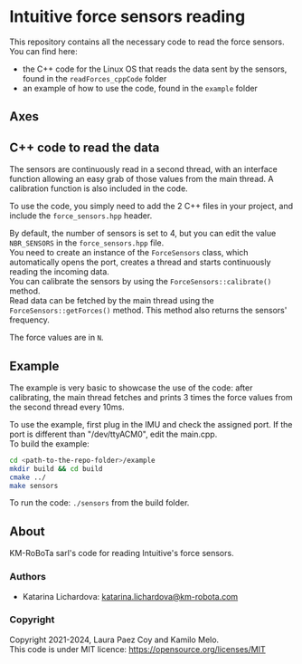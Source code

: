 # Intuitive force sensors reading
This repository contains all the necessary code to read the force sensors. <br /> 
You can find here:
- the C++ code for the Linux OS that reads the data sent by the sensors, found in the ```readForces_cppCode``` folder
- an example of how to use the code, found in the ```example``` folder

## Axes
<insert picture here>

## C++ code to read the data
The sensors are continuously read in a second thread, with an interface function allowing an easy grab of those values from the main thread. A calibration function is also included in the code. <br /> 

To use the code, you simply need to add the 2 C++ files in your project, and include the ```force_sensors.hpp``` header. 

By default, the number of sensors is set to 4, but you can edit the value ```NBR_SENSORS``` in the ```force_sensors.hpp``` file. <br /> 
You need to create an instance of the ```ForceSensors``` class, which automatically opens the port, creates a thread and starts continuously reading the incoming data. <br /> 
You can calibrate the sensors by using the ```ForceSensors::calibrate()``` method. <br /> 
Read data can be fetched by the main thread using the ```ForceSensors::getForces()``` method. This method also returns the sensors' frequency.

The force values are in ```N```.

## Example
The example is very basic to showcase the use of the code: after calibrating, the main thread fetches and prints 3 times the force values from the second thread every 10ms. 

To use the example, first plug in the IMU and check the assigned port. If the port is different than "/dev/ttyACM0", edit the main.cpp. <br /> 
To build the example: 
```bash
cd <path-to-the-repo-folder>/example
mkdir build && cd build 
cmake ../
make sensors
```
To run the code: ```./sensors``` from the build folder.

## About
KM-RoBoTa sarl's code for reading Intuitive's force sensors.

### Authors
- Katarina Lichardova: katarina.lichardova@km-robota.com

### Copyright
Copyright 2021-2024, Laura Paez Coy and Kamilo Melo. <br /> 
This code is under MIT licence: https://opensource.org/licenses/MIT